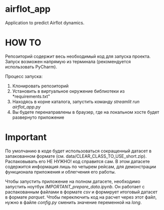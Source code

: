 # airflot_app
Application to predict Airflot dynamics.

# HOW TO

Репозиторий содержит весь необходимый код для запуска проекта. Запуск возможен напрямую из терминала (рекомендуется использовать PyCharm). 

Процесс запуска:
1. Клонировать репозиторий
2. Установить в виртуальное окружение библиотеки из *requirements.txt"
3. Находясь в корне каталога, запустить команду *streamlit run airflot_app.py*
4. Вы будете перенаправлены в браузер, где на локальном хосте будет развернуто приложение

# Important
По умолчанию в коде будет использоваться сокращенный датасет в запакованном формате (см. data/CLEAR_CLASS_TO_USE_short.zip). Распаковывать его НЕ НУЖНО! код справится сам. В этом датасете содержится информация лишь по четырем рейсам, для демонстрации функционала приложения и облегчения его работы.

Чтобы запустить приложение на полном датасете, необходимо запустить ноутбук *IMPORTANT_prepare_data.ipynb*. Он работает с распакованным файлами в формате *csv* и формирует итоговый датасет в формате *parquet*. Чтобы переключить код на расчет через этот файл, нужно в файле *config.py* сменить значение переменной на *long*.
